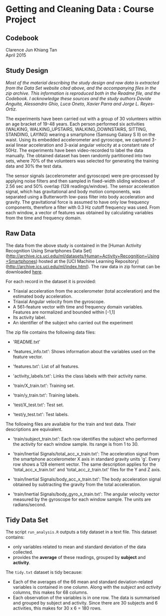 # Getting and Cleaning Data : Course Project  
## Codebook   
Clarence Jun Khiang Tan  
April 2015  

## Study Design

_Most of the material describing the study design and raw data is extracted from the Data Set website cited above, and the accompanying files in the zip archive. This information is reproduced both in the Readme file, and the Codebook. I acknowledge these sources and the study authors Davide Anguita, Alessandro Ghio, Luca Oneto, Xavier Parra and Jorge L. Reyes-Ortiz._


The experiments have been carried out with a group of 30 volunteers within an age bracket of 19-48 years. Each person performed six activities (WALKING, WALKING_UPSTAIRS, WALKING_DOWNSTAIRS, SITTING, STANDING, LAYING) wearing a smartphone (Samsung Galaxy S II) on the waist. Using its embedded accelerometer and gyroscope, we captured 3-axial linear acceleration and 3-axial angular velocity at a constant rate of 50Hz. The experiments have been video-recorded to label the data manually. The obtained dataset has been randomly partitioned into two sets, where 70% of the volunteers was selected for generating the training data and 30% the test data. 

The sensor signals (accelerometer and gyroscope) were pre-processed by applying noise filters and then sampled in fixed-width sliding windows of 2.56 sec and 50% overlap (128 readings/window). The sensor acceleration signal, which has gravitational and body motion components, was separated using a Butterworth low-pass filter into body acceleration and gravity. The gravitational force is assumed to have only low frequency components, therefore a filter with 0.3 Hz cutoff frequency was used. From each window, a vector of features was obtained by calculating variables from the time and frequency domain.

## Raw Data
The data from the above study is contained in the [Human Activity Recognition Using Smartphones Data Set] (http://archive.ics.uci.edu/ml/datasets/Human+Activity+Recognition+Using+Smartphones) hosted at the [UCI Machine Learning Repository] (http://archive.ics.uci.edu/ml/index.html). The raw data in zip format can be downloaded [here](https://d396qusza40orc.cloudfront.net/getdata%2Fprojectfiles%2FUCI%20HAR%20Dataset.zip).

For each record in the dataset it is provided: 
- Triaxial acceleration from the accelerometer (total acceleration) and the estimated body acceleration. 
- Triaxial Angular velocity from the gyroscope. 
- A 561-feature vector with time and frequency domain variables. Features are normalized and bounded within [-1,1]
- Its activity label. 
- An identifier of the subject who carried out the experiment

The zip file contains the following data files:

- 'README.txt'

- 'features_info.txt': Shows information about the variables used on the feature vector.

- 'features.txt': List of all features.

- 'activity_labels.txt': Links the class labels with their activity name.

- 'train/X_train.txt': Training set.

- 'train/y_train.txt': Training labels.

- 'test/X_test.txt': Test set.

- 'test/y_test.txt': Test labels.

The following files are available for the train and test data. Their descriptions are equivalent. 

- 'train/subject_train.txt': Each row identifies the subject who performed the activity for each window sample. Its range is from 1 to 30. 

- 'train/Inertial Signals/total_acc_x_train.txt': The acceleration signal from the smartphone accelerometer X axis in standard gravity units 'g'. Every row shows a 128 element vector. The same description applies for the 'total_acc_x_train.txt' and 'total_acc_z_train.txt' files for the Y and Z axis. 

- 'train/Inertial Signals/body_acc_x_train.txt': The body acceleration signal obtained by subtracting the gravity from the total acceleration. 

- 'train/Inertial Signals/body_gyro_x_train.txt': The angular velocity vector measured by the gyroscope for each window sample. The units are radians/second. 


## Tidy Data Set
The script `run_analysis.R` outputs a tidy dataset in a text file. This dataset contains:
- only variables related to mean and standard deviation of the data collected.
- provides the **__average__** of these readings, grouped by **subject** and **activity**.

The `tidy.txt` dataset is tidy because:
- Each of the averages of the 66 mean and standard deviation-related variables is contained in one column. Along with the _subject_ and _activity_ columns, this makes for 68 columns.
- Each observation of the variables is in one row. The data is summarised and grouped by subject and activity. Since there are 30 subjects and 6 activities, this makes for 30 x 6 = 180 rows.




